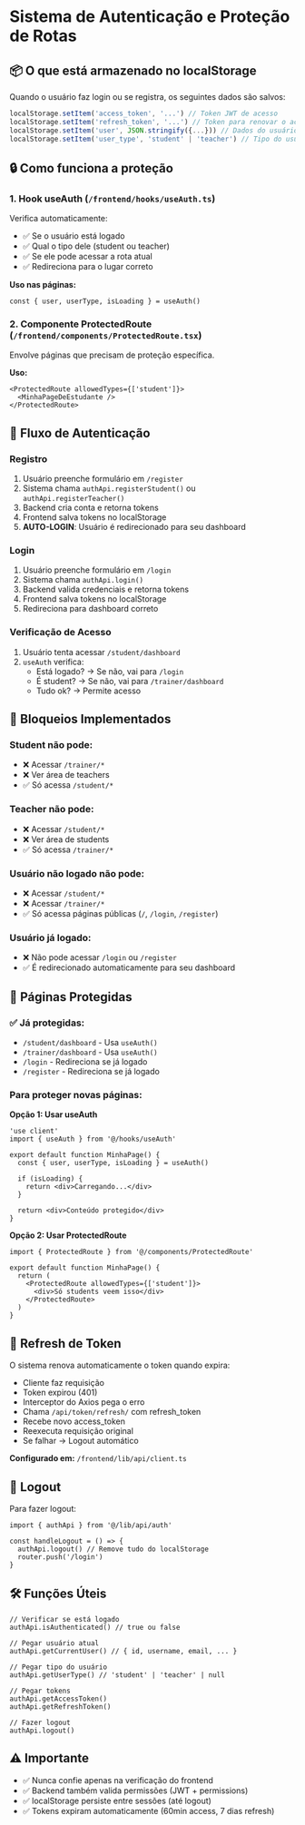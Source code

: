 # Sistema de Autenticação e Proteção de Rotas

## 📦 O que está armazenado no localStorage

Quando o usuário faz login ou se registra, os seguintes dados são salvos:

```javascript
localStorage.setItem('access_token', '...') // Token JWT de acesso
localStorage.setItem('refresh_token', '...') // Token para renovar o access
localStorage.setItem('user', JSON.stringify({...})) // Dados do usuário
localStorage.setItem('user_type', 'student' | 'teacher') // Tipo do usuário
```

## 🔒 Como funciona a proteção

### 1. Hook useAuth (`/frontend/hooks/useAuth.ts`)

Verifica automaticamente:
- ✅ Se o usuário está logado
- ✅ Qual o tipo dele (student ou teacher)
- ✅ Se ele pode acessar a rota atual
- ✅ Redireciona para o lugar correto

**Uso nas páginas:**
```tsx
const { user, userType, isLoading } = useAuth()
```

### 2. Componente ProtectedRoute (`/frontend/components/ProtectedRoute.tsx`)

Envolve páginas que precisam de proteção específica.

**Uso:**
```tsx
<ProtectedRoute allowedTypes={['student']}>
  <MinhaPageDeEstudante />
</ProtectedRoute>
```

## 🎯 Fluxo de Autenticação

### Registro
1. Usuário preenche formulário em `/register`
2. Sistema chama `authApi.registerStudent()` ou `authApi.registerTeacher()`
3. Backend cria conta e retorna tokens
4. Frontend salva tokens no localStorage
5. **AUTO-LOGIN**: Usuário é redirecionado para seu dashboard

### Login
1. Usuário preenche formulário em `/login`
2. Sistema chama `authApi.login()`
3. Backend valida credenciais e retorna tokens
4. Frontend salva tokens no localStorage
5. Redireciona para dashboard correto

### Verificação de Acesso
1. Usuário tenta acessar `/student/dashboard`
2. `useAuth` verifica:
   - Está logado? → Se não, vai para `/login`
   - É student? → Se não, vai para `/trainer/dashboard`
   - Tudo ok? → Permite acesso

## 🚫 Bloqueios Implementados

### Student não pode:
- ❌ Acessar `/trainer/*`
- ❌ Ver área de teachers
- ✅ Só acessa `/student/*`

### Teacher não pode:
- ❌ Acessar `/student/*`
- ❌ Ver área de students
- ✅ Só acessa `/trainer/*`

### Usuário não logado não pode:
- ❌ Acessar `/student/*`
- ❌ Acessar `/trainer/*`
- ✅ Só acessa páginas públicas (`/`, `/login`, `/register`)

### Usuário já logado:
- ❌ Não pode acessar `/login` ou `/register`
- ✅ É redirecionado automaticamente para seu dashboard

## 📝 Páginas Protegidas

### ✅ Já protegidas:
- `/student/dashboard` - Usa `useAuth()`
- `/trainer/dashboard` - Usa `useAuth()`
- `/login` - Redireciona se já logado
- `/register` - Redireciona se já logado

### Para proteger novas páginas:

**Opção 1: Usar useAuth**
```tsx
'use client'
import { useAuth } from '@/hooks/useAuth'

export default function MinhaPage() {
  const { user, userType, isLoading } = useAuth()
  
  if (isLoading) {
    return <div>Carregando...</div>
  }
  
  return <div>Conteúdo protegido</div>
}
```

**Opção 2: Usar ProtectedRoute**
```tsx
import { ProtectedRoute } from '@/components/ProtectedRoute'

export default function MinhaPage() {
  return (
    <ProtectedRoute allowedTypes={['student']}>
      <div>Só students veem isso</div>
    </ProtectedRoute>
  )
}
```

## 🔄 Refresh de Token

O sistema renova automaticamente o token quando expira:
- Cliente faz requisição
- Token expirou (401)
- Interceptor do Axios pega o erro
- Chama `/api/token/refresh/` com refresh_token
- Recebe novo access_token
- Reexecuta requisição original
- Se falhar → Logout automático

**Configurado em:** `/frontend/lib/api/client.ts`

## 🚪 Logout

Para fazer logout:
```tsx
import { authApi } from '@/lib/api/auth'

const handleLogout = () => {
  authApi.logout() // Remove tudo do localStorage
  router.push('/login')
}
```

## 🛠️ Funções Úteis

```tsx
// Verificar se está logado
authApi.isAuthenticated() // true ou false

// Pegar usuário atual
authApi.getCurrentUser() // { id, username, email, ... }

// Pegar tipo do usuário
authApi.getUserType() // 'student' | 'teacher' | null

// Pegar tokens
authApi.getAccessToken()
authApi.getRefreshToken()

// Fazer logout
authApi.logout()
```

## ⚠️ Importante

- ✅ Nunca confie apenas na verificação do frontend
- ✅ Backend também valida permissões (JWT + permissions)
- ✅ localStorage persiste entre sessões (até logout)
- ✅ Tokens expiram automaticamente (60min access, 7 dias refresh)
